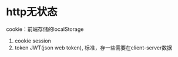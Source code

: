 # http无状态
cookie：前端存储的localStorage
  1. cookie session
  2. token  JWT(json web token), 标准，存一些需要在client-server数据